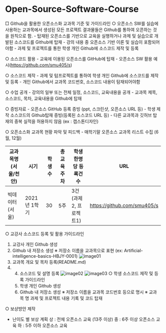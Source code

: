 # Open-Source-Software-Course

□ Github을 활용한 오픈소스화 교과목 기준 및 가이드라인
 ○ 오픈소스 SW를 실습에 사용하는 교과목에서 생성된 모든 프로젝트 결과물들은 Github를 통하여 오픈하는 것을 원칙으로 함.
    - 탑재된 오픈소스를 기반으로 교육을 실행하거나 과제 및 실습으로 개발된 소스코드를 Github에 탑재
    - 강의 내용 중 오픈소스 기반 이론 및 실습이 포함되어야함
    - 과제 및 프로젝트를 통한 학생 개인 Github에 소스코드 제작 및 등록

 ○ 소스코드 활용 
    - 교육에 이용된 오픈소스를 GitHub에 탑재
    - 오픈소스 SW 활용 예시(https://github.com/smu405/s)

 ○ 소스코드 제작 
    - 과제 및 텀프로젝트를 통하여 학생 개인 Github에 소스코드를 제작 및 등록
    - 개인 Github에서 교과목 코드번호, 소스코드 내용이 탐재되어야함

 ○ 수업 공개 
    - 강의의 일부 또는 전체 일정, 소스코드, 교육내용을 공개
    - 교과목 제목, 소스코드, 목차, 교육내용을 Github에 탑재

 ○ 증빙자료 
    - 오픈소스 GitHub 등록 증빙 (ppt, 스크린샷, 오픈소스 URL 등)
    - 학생 제작 소스코드의 Github탑재 증빙(등록된 소스코드 URL 등)
    - 다른 교과목과 깃허브 탑재의 중복 실적을 허용하지 않음 (ex : 캡스톤디자인) 

 ○ 오픈소스화 교과목 현황 파악 및 피드백
    - 매학기말 오픈소스 교과목 리스트 수집 (6월, 12월)

교과목명(서울/천안) | 시기 | 학생수 | 총 교육 주차 | 학생 한명당 등록건수 | URL
---- | ---- | ---- | ---- | ---- | ----
빅데이터(서울) |2021년 1학기 | 30 | 5주 | 3건(과제2, 프로젝트1) | https://github.com/smu405/s


 ○ 교강사 소스코드 등록 및 활용 가이드라인
 1. 교강사 개인 Github 생성
 2. Github 내 저장소 생성
     ※ 저장소 이름을 교과목으로 표현 (ex: Artificial-intelligence-basics-HBJY-0001)
![image01](https://user-images.githubusercontent.com/79781089/110236024-f6e4f280-7f76-11eb-8561-1beec165c4e9.png)
3. 교과목 개요 및 목차 등록(README.md)
4. 4. 소스코드 및 설명 등록
![image02](https://user-images.githubusercontent.com/79781089/110236030-02d0b480-7f77-11eb-938b-1156b0432749.png)
![image03](https://user-images.githubusercontent.com/79781089/110236052-1aa83880-7f77-11eb-8101-e66e283f6bc1.png)
 ○ 학생 소스코드 제작 및 등록 가이드라인
    1. 학생 개인 Github 생성
    2. Github 내 저장소 생성
     ※ 저장소 이름을 교과목 코드번호 등으로 명시
     ※ 교과목 명 과제 및 프로젝트 내용 기록 및 코드 탑재

○ 보상방안 제작
- 난이도 별 보상 계획
  상 : 전체 오픈소스 교육 (13주 이상) 
  중 : 6주 이상 오픈소스 교육
  하 : 5주 이하 오픈소스 교육
